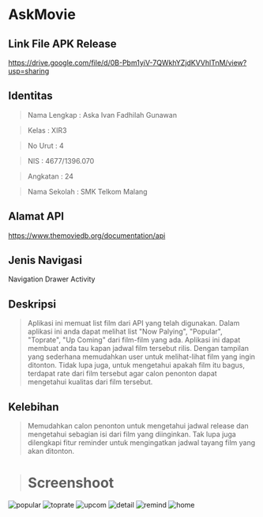 # AskMovie

## Link File APK Release
https://drive.google.com/file/d/0B-Pbm1yiV-7QWkhYZjdKVVhlTnM/view?usp=sharing

## Identitas
  > Nama Lengkap  : Aska Ivan Fadhilah Gunawan
  
  > Kelas : XIR3
  
  > No Urut : 4
  
  > NIS : 4677/1396.070
  
  > Angkatan : 24
  
  > Nama Sekolah : SMK Telkom Malang
  
## Alamat API
https://www.themoviedb.org/documentation/api

## Jenis Navigasi
Navigation Drawer Activity

## Deskripsi
  > Aplikasi ini memuat list film dari API yang telah digunakan. Dalam aplikasi ini anda dapat melihat list "Now Palying", "Popular", "Toprate", "Up Coming" dari film-film yang ada. Aplikasi ini dapat membuat anda tau kapan jadwal film tersebut rilis. Dengan tampilan yang sederhana memudahkan user untuk melihat-lihat film yang ingin ditonton. Tidak lupa juga, untuk mengetahui apakah film itu bagus, terdapat rate dari film tersebut agar calon penonton dapat mengetahui kualitas dari film tersebut.
  
## Kelebihan
  > Memudahkan calon penonton untuk mengetahui jadwal release dan mengetahui sebagian isi dari film yang diinginkan. Tak lupa juga dilengkapi fitur reminder untuk mengingatkan jadwal tayang film yang akan ditonton.

># Screenshoot
  ![popular](https://user-images.githubusercontent.com/22123412/27064536-100c9aca-5022-11e7-861a-9f4b843022bf.jpg)
  ![toprate](https://user-images.githubusercontent.com/22123412/27064540-10215f96-5022-11e7-8e15-bf197513feb1.jpg)
  ![upcom](https://user-images.githubusercontent.com/22123412/27064538-101d46b8-5022-11e7-8346-a55f928cedbb.jpg)
  ![detail](https://user-images.githubusercontent.com/22123412/27064537-100dda98-5022-11e7-8356-e09a58b61085.jpg)
  ![remind](https://user-images.githubusercontent.com/22123412/27064539-1020f6fa-5022-11e7-903a-0c72436d0f0d.jpg)
  ![home](https://user-images.githubusercontent.com/22123412/27064535-100b5066-5022-11e7-9be3-57934f86fd77.jpg)
